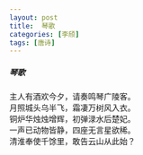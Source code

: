 ```yaml
---
layout: post
title:  琴歌
categories: [李颀]
tags: [唐诗]
---
```


##### 琴歌


主人有酒欢今夕，请奏鸣琴广陵客。<br>
月照城头乌半飞，霜凄万树风入衣。<br>
铜炉华烛烛增辉，初弹渌水后楚妃。<br>
一声已动物皆静，四座无言星欲稀。<br>
清淮奉使千馀里，敢告云山从此始？


























